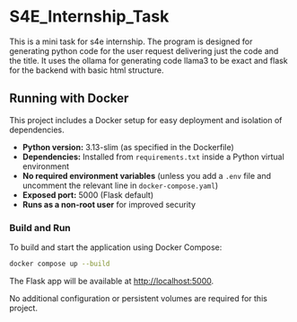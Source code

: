 # S4E_Internship_Task
This is a mini task for s4e internship.
The program is designed for generating python code for the user request delivering just the code and the title.
It uses the ollama for generating code llama3 to be exact and flask for the backend with basic html structure.

## Running with Docker
This project includes a Docker setup for easy deployment and isolation of dependencies.

- **Python version:** 3.13-slim (as specified in the Dockerfile)
- **Dependencies:** Installed from `requirements.txt` inside a Python virtual environment
- **No required environment variables** (unless you add a `.env` file and uncomment the relevant line in `docker-compose.yaml`)
- **Exposed port:** 5000 (Flask default)
- **Runs as a non-root user** for improved security

### Build and Run
To build and start the application using Docker Compose:

```sh
docker compose up --build
```

The Flask app will be available at [http://localhost:5000](http://localhost:5000).

No additional configuration or persistent volumes are required for this project.
